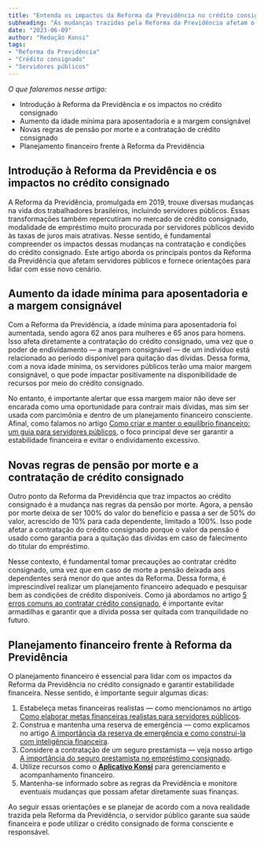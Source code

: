 ```yaml
---
title: "Entenda os impactos da Reforma da Previdência no crédito consignado para servidores públicos"
subheading: "As mudanças trazidas pela Reforma da Previdência afetam o crédito consignado, descubra neste artigo como isso pode impactar os servidores públicos."
date: "2023-06-09"
author: "Redação Konsi"
tags:
- "Reforma da Previdência"
- "Crédito consignado"
- "Servidores públicos"
---
```


_O que falaremos nesse artigo:_
- Introdução à Reforma da Previdência e os impactos no crédito consignado
- Aumento da idade mínima para aposentadoria e a margem consignável
- Novas regras de pensão por morte e a contratação de crédito consignado
- Planejamento financeiro frente à Reforma da Previdência

## Introdução à Reforma da Previdência e os impactos no crédito consignado

A Reforma da Previdência, promulgada em 2019, trouxe diversas mudanças na vida dos trabalhadores brasileiros, incluindo servidores públicos. Essas transformações também repercutiram no mercado de crédito consignado, modalidade de empréstimo muito procurada por servidores públicos devido às taxas de juros mais atrativas. Nesse sentido, é fundamental compreender os impactos dessas mudanças na contratação e condições do crédito consignado. Este artigo aborda os principais pontos da Reforma da Previdência que afetam servidores públicos e fornece orientações para lidar com esse novo cenário.

## Aumento da idade mínima para aposentadoria e a margem consignável

Com a Reforma da Previdência, a idade mínima para aposentadoria foi aumentada, sendo agora 62 anos para mulheres e 65 anos para homens. Isso afeta diretamente a contratação do crédito consignado, uma vez que o poder de endividamento — a margem consignável — de um indivíduo está relacionado ao período disponível para quitação das dívidas. Dessa forma, com a nova idade mínima, os servidores públicos terão uma maior margem consignável, o que pode impactar positivamente na disponibilidade de recursos por meio do crédito consignado.

No entanto, é importante alertar que essa margem maior não deve ser encarada como uma oportunidade para contrair mais dívidas, mas sim ser usada com parcimônia e dentro de um planejamento financeiro consciente. Afinal, como falamos no artigo [Como criar e manter o equilíbrio financeiro: um guia para servidores públicos](https://konsi.com.br/postagens/como-criar-e-manter-o-equilbrio-financeiro-um-guia-para-servidores-pblicos), o foco principal deve ser garantir a estabilidade financeira e evitar o endividamento excessivo. 

## Novas regras de pensão por morte e a contratação de crédito consignado

Outro ponto da Reforma da Previdência que traz impactos ao crédito consignado é a mudança nas regras da pensão por morte. Agora, a pensão por morte deixa de ser 100% do valor do benefício e passa a ser de 50% do valor, acrescido de 10% para cada dependente, limitado a 100%. Isso pode afetar a contratação do crédito consignado porque o valor da pensão é usado como garantia para a quitação das dívidas em caso de falecimento do titular do empréstimo.

Nesse contexto, é fundamental tomar precauções ao contratar crédito consignado, uma vez que em caso de morte a pensão deixada aos dependentes será menor do que antes da Reforma. Dessa forma, é imprescindível realizar um planejamento financeiro adequado e pesquisar bem as condições de crédito disponíveis. Como já abordamos no artigo [5 erros comuns ao contratar crédito consignado](https://konsi.com.br/postagens/5-erros-comuns-ao-contratar-credito-consignado), é importante evitar armadilhas e garantir que a dívida possa ser quitada com tranquilidade no futuro.

## Planejamento financeiro frente à Reforma da Previdência

O planejamento financeiro é essencial para lidar com os impactos da Reforma da Previdência no crédito consignado e garantir estabilidade financeira. Nesse sentido, é importante seguir algumas dicas:

1. Estabeleça metas financeiras realistas — como mencionamos no artigo [Como elaborar metas financeiras realistas para servidores públicos](https://konsi.com.br/postagens/como-elaborar-metas-financeiras-realistas-para-servidores-pblicos).
2. Construa e mantenha uma reserva de emergência — como explicamos no artigo [A importância da reserva de emergência e como construí-la com inteligência financeira](https://konsi.com.br/postagens/a-importncia-da-reserva-de-emergncia-e-como-constru-la-com-inteligncia-financeira).
3. Considere a contratação de um seguro prestamista — veja nosso artigo [A importância do seguro prestamista no empréstimo consignado](https://konsi.com.br/postagens/a-importncia-do-seguro-prestamista-no-emprstimo-consignado).
4. Utilize recursos como o **[Aplicativo Konsi](https://konsi.com.br/download)** para gerenciamento e acompanhamento financeiro.
5. Mantenha-se informado sobre as regras da Previdência e monitore eventuais mudanças que possam afetar diretamente suas finanças.

Ao seguir essas orientações e se planejar de acordo com a nova realidade trazida pela Reforma da Previdência, o servidor público garante sua saúde financeira e pode utilizar o crédito consignado de forma consciente e responsável.